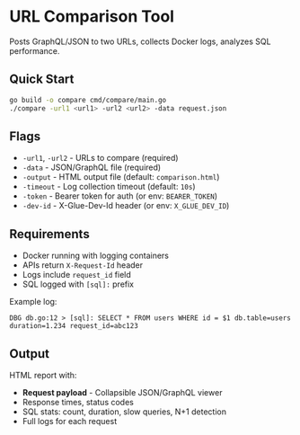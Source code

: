 # URL Comparison Tool

Posts GraphQL/JSON to two URLs, collects Docker logs, analyzes SQL performance.

## Quick Start

```bash
go build -o compare cmd/compare/main.go
./compare -url1 <url1> -url2 <url2> -data request.json
```

## Flags

- `-url1`, `-url2` - URLs to compare (required)
- `-data` - JSON/GraphQL file (required)
- `-output` - HTML output file (default: `comparison.html`)
- `-timeout` - Log collection timeout (default: `10s`)
- `-token` - Bearer token for auth (or env: `BEARER_TOKEN`)
- `-dev-id` - X-Glue-Dev-Id header (or env: `X_GLUE_DEV_ID`)

## Requirements

- Docker running with logging containers
- APIs return `X-Request-Id` header  
- Logs include `request_id` field
- SQL logged with `[sql]:` prefix

Example log:
```
DBG db.go:12 > [sql]: SELECT * FROM users WHERE id = $1 db.table=users duration=1.234 request_id=abc123
```

## Output

HTML report with:
- **Request payload** - Collapsible JSON/GraphQL viewer
- Response times, status codes
- SQL stats: count, duration, slow queries, N+1 detection  
- Full logs for each request
